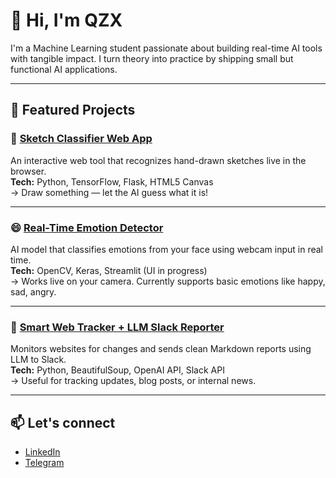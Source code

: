 # 👋 Hi, I'm QZX

I'm a Machine Learning student passionate about building real-time AI tools with tangible impact. I turn theory into practice by shipping small but functional AI applications.

---

## 🚀 Featured Projects

### 🎨 [Sketch Classifier Web App](https://github.com/Qizix/sketch-cnn-classifier-web)  
An interactive web tool that recognizes hand-drawn sketches live in the browser.  
**Tech:** Python, TensorFlow, Flask, HTML5 Canvas  
→ Draw something — let the AI guess what it is!

---

### 😄 [Real-Time Emotion Detector](https://github.com/Qizix/cnn-emotion-classifier)  
AI model that classifies emotions from your face using webcam input in real time.  
**Tech:** OpenCV, Keras, Streamlit (UI in progress)  
→ Works live on your camera. Currently supports basic emotions like happy, sad, angry.

---

### 📡 [Smart Web Tracker + LLM Slack Reporter](https://github.com/Qizix/mcp_text_task)  
Monitors websites for changes and sends clean Markdown reports using LLM to Slack.  
**Tech:** Python, BeautifulSoup, OpenAI API, Slack API  
→ Useful for tracking updates, blog posts, or internal news.

---


## 📫 Let's connect

- [LinkedIn](https://linkedin.com/in/qizixxx)  
- [Telegram](https://t.me/qizixxx)  

